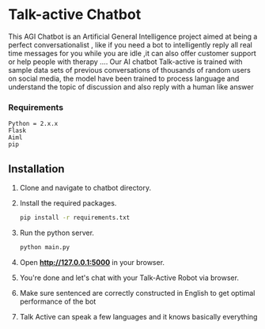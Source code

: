 # Talk-active  Chatbot
This AGI Chatbot is an Artificial General Intelligence project  aimed at being a perfect conversationalist , like if you need  a bot to intelligently reply all real time messages for you while you are idle ,it can also  offer customer support or help people with therapy .... Our AI chatbot Talk-active is trained with sample data sets of previous conversations of thousands of random users on social media, the model have been trained to process language and understand the topic of discussion and also reply with a human like answer

### Requirements
    Python = 2.x.x
    Flask
    Aiml
    pip

## Installation

1. Clone and navigate to chatbot directory.

2. Install the required packages.
    ```bash
    pip install -r requirements.txt
    ```

3. Run the python server.
    ```bash
    python main.py
    ```
4. Open **http://127.0.0.1:5000** in your browser.

5. You're done and let's chat with your Talk-Active Robot via browser.

6. Make sure sentenced are correctly constructed in English to get optimal performance of the bot

7. Talk Active can speak a few languages and it knows basically everything